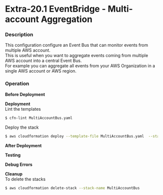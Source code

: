 # Extra-20.1 EventBridge - Multi-account Aggregation

### Description

This configuration configure an Event Bus that can monitor events from multiple AWS account.  
This is useful when you want to aggregate events coming from multiple AWS account into a central Event Bus.      
For example you can aggregate all events from your AWS Organization in a single AWS account or AWS region.  

### Operation

**Before Deployment**

**Deployment**  
Lint the templates

```bash
$ cfn-lint MultiAccountBus.yaml
```

Deploy the stack

```bash
$ aws cloudformation deploy --template-file MultiAccountBus.yaml  --stack-name MultiAccountBus --parameter-overrides file://private-parameters.json
```

**After Deployment**



**Testing**


**Debug Errors**

**Cleanup**  
To delete the stacks

```bash
$ aws cloudformation delete-stack --stack-name MultiAccountBus
```
